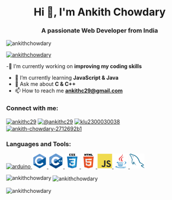 

<h1 align="center">Hi 👋, I'm Ankith Chowdary</h1>
<h3 align="center">A passionate Web Developer from India</h3>

<p align="left">
<p align="left"> <img src="https://komarev.com/ghpvc/?username=ankithchowdary&label=Profile%20views&color=0e75b6&style=flat" alt="ankithchowdary" /> </p>
<p align="left"> <a href="https://github.com/ryo-ma/github-profile-trophy"><img src="https://github-profile-trophy.vercel.app/?username=ankithchowdary" alt="ankithchowdary" /></a> </p>
</p>


-🔭 I’m currently working on **improving my coding skills**
- 🌱 I’m currently learning **JavaScript & Java**
- 💬 Ask me about **C & C++**
- 📫 How to reach me **ankithc29@gmail.com**

<h3 align="left">Connect with me:</h3>
<p align="left">
<a href="#" target="blank"><img align="center" src="https://cdn.jsdelivr.net/npm/simple-icons@3.1.0/icons/codechef.svg" alt="ankithc29" height="30" width="40" /></a>
<a href="https://www.hackerrank.com/profile/KLU_2300030038" target="blank"><img align="center" src="https://raw.githubusercontent.com/rahuldkjain/github-profile-readme-generator/master/src/images/icons/Social/hackerrank.svg" alt="@ankithc29" height="30" width="40" /></a>
<a href="https://www.leetcode.com/klu2300030038" target="blank"><img align="center" src="https://raw.githubusercontent.com/rahuldkjain/github-profile-readme-generator/master/src/images/icons/Social/leet-code.svg" alt="klu2300030038" height="30" width="40" /></a>
<a href="https://www.linkedin.com/in/ankith-chowdary-2712692b1/" target="blank"><img align="center" src="https://raw.githubusercontent.com/rahuldkjain/github-profile-readme-generator/master/src/images/icons/Social/linked-in-alt.svg" alt="ankith-chowdary-2712692b1" height="30" width="40" /></a> 
</p>

<h3 align="left">Languages and Tools:</h3>
<p align="left">
<a href="https://www.arduino.cc/" target="_blank" rel="noreferrer"> <img src="https://cdn.worldvectorlogo.com/logos/arduino-1.svg" alt="arduino" width="40" height="40"/> </a>
<a href="https://www.cprogramming.com/" target="_blank" rel="noreferrer"> <img src="https://raw.githubusercontent.com/devicons/devicon/master/icons/c/c-original.svg" alt="c" width="40" height="40"/> </a>
<a href="https://www.w3schools.com/cpp/" target="_blank" rel="noreferrer"> <img src="https://raw.githubusercontent.com/devicons/devicon/master/icons/cplusplus/cplusplus-original.svg" alt="cplusplus" width="40" height="40"/> </a>
<a href="https://www.w3schools.com/css/" target="_blank" rel="noreferrer"> <img src="https://raw.githubusercontent.com/devicons/devicon/master/icons/css3/css3-original-wordmark.svg" alt="css3" width="40" height="40"/> </a>
<a href="https://www.w3.org/html/" target="_blank" rel="noreferrer"> <img src="https://raw.githubusercontent.com/devicons/devicon/master/icons/html5/html5-original-wordmark.svg" alt="html5" width="40" height="40"/> </a>
<a href="https://developer.mozilla.org/en-US/docs/Web/JavaScript" target="_blank" rel="noreferrer"> <img src="https://raw.githubusercontent.com/devicons/devicon/master/icons/javascript/javascript-original.svg" alt="javascript" width="40" height="40"/> </a>
<a href="https://www.java.com" target="_blank" rel="noreferrer"> <img src="https://raw.githubusercontent.com/devicons/devicon/master/icons/java/java-original.svg" alt="java" width="40" height="40"/> </a>
<a href="https://www.w3schools.com/sql/" target="_blank" rel="noreferrer"> <img src="https://raw.githubusercontent.com/devicons/devicon/master/icons/mysql/mysql-original.svg" alt="mysql" width="40" height="40"/> </a>
</p>


<p><img align="left" src="https://github-readme-stats.vercel.app/api/top-langs?username=ankithchowdary&show_icons=true&locale=en&layout=compact" alt="ankithchowdary" /></p>
<p>&nbsp;<img align="center" src="https://github-readme-stats.vercel.app/api?username=ankithchowdary&show_icons=true&locale=en" alt="ankithchowdary" /></p>
<p><img align="center" src="https://github-readme-streak-stats.herokuapp.com/?user=ankithchowdary&" alt="ankithchowdary" /></p>

